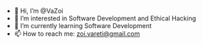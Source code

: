 - 👋 Hi, I’m @VaZoi
- 👀 I’m interested in Software Development and Ethical Hacking
- 🌱 I’m currently learning Software Development
- 📫 How to reach me: zoi.vareti@gmail.com
